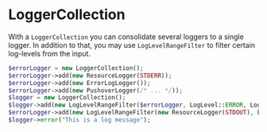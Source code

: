 # LoggerCollection

With a `LoggerCollection` you can consolidate several loggers to a single logger. In addition to that, you may use `LogLevelRangeFilter` to filter certain log-levels from the input.  

```PHP
$errorLogger = new LoggerCollection();
$errorLogger->add(new ResourceLogger(STDERR));
$errorLogger->add(new ErrorLogLogger());
$errorLogger->add(new PushoverLogger(/* ... */));
$logger = new LoggerCollection();
$logger->add(new LogLevelRangeFilter($errorLogger, LogLevel::ERROR, LogLevel::EMERGENCY));
$errorLogger->add(new LogLevelRangeFilter(new ResourceLogger(STDOUT), LogLevel::INFO, LogLevel::WARNING));
$logger->error("This is a log message");
```
